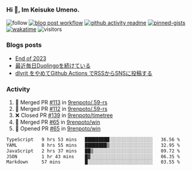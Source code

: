 ### Hi 👋, Im Keisuke Umeno.

<!--
**9renpoto/9renpoto** is a ✨ _special_ ✨ repository because its `README.md` (this file) appears on your GitHub profile.

Here are some ideas to get you started:

- 🔭 I’m currently working on ...
- 🌱 I’m currently learning ...
- 👯 I’m looking to collaborate on ...
- 🤔 I’m looking for help with ...
- 💬 Ask me about ...
- 📫 How to reach me: ...
- 😄 Pronouns: ...
- ⚡ Fun fact: ...
-->

![follow](https://img.shields.io/github/followers/9renpoto?label=Follow&style=social)
[![blog post workflow](https://github.com/9renpoto/9renpoto/actions/workflows/blog.yml/badge.svg)](https://github.com/9renpoto/9renpoto/actions/workflows/blog.yml)
[![github activity readme](https://github.com/9renpoto/9renpoto/actions/workflows/activity.yml/badge.svg)](https://github.com/9renpoto/9renpoto/actions/workflows/activity.yml)
[![pinned-gists](https://github.com/9renpoto/9renpoto/actions/workflows/pin-gist.yml/badge.svg)](https://github.com/9renpoto/9renpoto/actions/workflows/pin-gist.yml)
[![wakatime](https://github.com/9renpoto/9renpoto/actions/workflows/waka-readme-status.yml/badge.svg)](https://github.com/9renpoto/9renpoto/actions/workflows/waka-readme-status.yml)
![visitors](https://komarev.com/ghpvc/?username=9renpoto&label=Profile%20views&color=0e75b6&style=flat)

### Blogs posts

<!-- BLOG-POST-LIST:START -->
- [End of 2023](https://9renpoto.win/entry/2023/12/31/end)
- [最近毎日Duolingoを続けている](https://9renpoto.win/entry/2023/12/05/duolingo)
- [dlvrit をやめてGithub Actions でRSSからSNSに投稿する](https://9renpoto.win/entry/2023/11/12/dlvrit-to-gh-actions)
<!-- BLOG-POST-LIST:END -->

### Activity

<!--START_SECTION:activity-->
1. 🎉 Merged PR [#113](https://github.com/9renpoto/.59-rs/pull/113) in [9renpoto/.59-rs](https://github.com/9renpoto/.59-rs)
2. 🎉 Merged PR [#112](https://github.com/9renpoto/.59-rs/pull/112) in [9renpoto/.59-rs](https://github.com/9renpoto/.59-rs)
3. ❌ Closed PR [#139](https://github.com/9renpoto/timetree/pull/139) in [9renpoto/timetree](https://github.com/9renpoto/timetree)
4. 🎉 Merged PR [#65](https://github.com/9renpoto/win/pull/65) in [9renpoto/win](https://github.com/9renpoto/win)
5. 💪 Opened PR [#65](https://github.com/9renpoto/win/pull/65) in [9renpoto/win](https://github.com/9renpoto/win)
<!--END_SECTION:activity-->

<!--START_SECTION:waka-->

```txt
TypeScript   9 hrs 53 mins   █████████░░░░░░░░░░░░░░░░   36.56 %
YAML         8 hrs 55 mins   ████████▒░░░░░░░░░░░░░░░░   32.95 %
JavaScript   2 hrs 37 mins   ██▒░░░░░░░░░░░░░░░░░░░░░░   09.72 %
JSON         1 hr 43 mins    █▓░░░░░░░░░░░░░░░░░░░░░░░   06.35 %
Markdown     57 mins         █░░░░░░░░░░░░░░░░░░░░░░░░   03.55 %
```

<!--END_SECTION:waka-->
